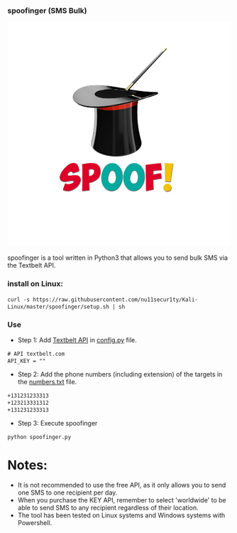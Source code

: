 ### spoofinger (SMS Bulk)

![](https://github.com/nu11secur1ty/Kali-Linux/blob/master/spoofinger/docs/logo.png)

spoofinger is a tool written in Python3 that allows you to send bulk SMS via the Textbelt API.

### install on Linux:

```curl
curl -s https://raw.githubusercontent.com/nu11secur1ty/Kali-Linux/master/spoofinger/setup.sh | sh
```

### Use
* Step 1: Add [Textbelt API](https://textbelt.com/purchase/?generateKey=1) in [config.py](https://github.com/nu11secur1ty/Kali-Linux/blob/master/spoofinger/config.py) file.
```
# API textbelt.com
API_KEY = ""
```
* Step 2: Add the phone numbers (including extension) of the targets in the [numbers.txt](https://github.com/nu11secur1ty/Kali-Linux/blob/master/spoofinger/numbers.txt) file.
```
+131231233313
+123213331312
+131231233313
```
* Step 3: Execute spoofinger
```
python spoofinger.py
```

# Notes:

* It is not recommended to use the free API, as it only allows you to send one SMS to one recipient per day.
* When you purchase the KEY API, remember to select 'worldwide' to be able to send SMS to any recipient regardless of their location.
* The tool has been tested on Linux systems and Windows systems with Powershell.
